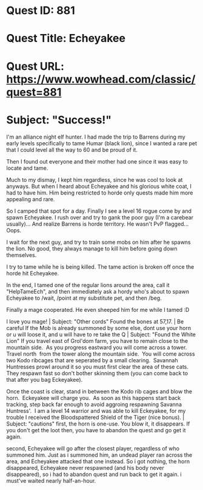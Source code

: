# Quest ID: 881
# Quest Title: Echeyakee
# Quest URL: https://www.wowhead.com/classic/quest=881
# Subject: "Success!"
I'm an alliance night elf hunter. I had made the trip to Barrens during my early levels specifically to tame Humar (black lion), since I wanted a rare pet that I could level all the way to 60 and be proud of it.

Then I found out everyone and their mother had one since it was easy to locate and tame.

Much to my dismay, I kept him regardless, since he was cool to look at anyways. But when I heard about Echeyakee and his glorious white coat, I had to have him. Him being restricted to horde only quests made him more appealing and rare.

So I camped that spot for a day. Finally I see a level 16 rogue come by and spawn Echeyakee. I rush over and try to gank the poor guy (I'm a carebear usually)... And realize Barrens is horde territory. He wasn't PvP flagged... Oops.

I wait for the next guy, and try to train some mobs on him after he spawns the lion. No good, they always manage to kill him before going down themselves.

I try to tame while he is being killed. The tame action is broken off once the horde hit Echeyakee.

In the end, I tamed one of the regular lions around the area, call it "HelpTameEch", and then immediately ask a hordy who's about to spawn Echeyakee to /wait, /point at my substitute pet, and then /beg.

Finally a mage cooperated. He even sheeped him for me while I tamed :D

I love you mage! | Subject: "Other cords"
Found the bones at 57,17. | Be careful
If the Mob is already summoned by some else, dont use your horn or u will loose it, and u will have to re take the Q | Subject: "Found the White Lion"
If you travel east of Grol'dom farm, you have to remain close to the mountain side.  As you progress eastward you will come across a tower.  Travel north  from the tower along the mountain side.  You will come across two Kodo ribcages that are seperated by a small clearing.  Savannah Huntresses prowl around it so you must first clear the area of these cats.  They respawn fast so don't bother skinning them (you can come back to that after you bag Eckeyakee). 

Once the coast is clear, stand in between the Kodo rib cages and blow the horn.  Eckeyakee will charge you.  As soon as this happens start back tracking, step back far enough to avoid aggroing respawning Savanna Huntress'.  I am a level 14 warrior and was able to kill Eckeyakee, for my trouble I received the Bloodspattered Shield of the Tiger (nice bonus). | Subject: "cautions"
first, the horn is one-use. You blow it, it disappears. If you don't get the loot then, you have to abandon the quest and go get it again.

second, Echeyakee will go after the closest player, regardless of who summoned him. Just as i summoned him, an undead player ran across the area, and Echeyakee attacked that one instead. So i got nothing, the horn disappeared, Echeyakee never respawned (and his body never disappeared), so i had to abandon quest and run back to get it again. i must've waited nearly half-an-hour.
